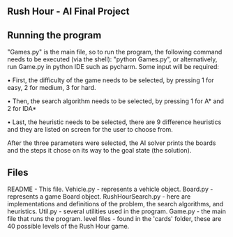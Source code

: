 Rush Hour - AI Final Project
----------------------------
  
Running the program
-------------------

"Games.py" is the main file, so to run the program, the following command needs to be executed (via the shell): "python Games.py",
or alternatively, run Game.py in python IDE such as pycharm.
Some input will be required:

•	First, the difficulty of the game needs to be selected, by pressing 1 for easy, 2 for medium, 3 for hard.

•	Then, the search algorithm needs to be selected, by pressing 1 for A* and 2 for IDA*

•	Last, the heuristic needs to be selected, there are 9 difference heuristics and 
	they are listed on screen for the user to choose from.

After the three parameters were selected, the AI solver prints the boards and the steps it chose on
its way to the goal state (the solution).


Files
-------
README - This file.
Vehicle.py - represents a vehicle object.
Board.py - represents a game Board object.
RushHourSearch.py - here are implementations and definitions of the problem, the search algorithms, and heuristics.
Util.py - several utilities used in the program.
Game.py - the main file that runs the program.
level files - found in the 'cards' folder, these are 40 possible levels of the Rush Hour game.
